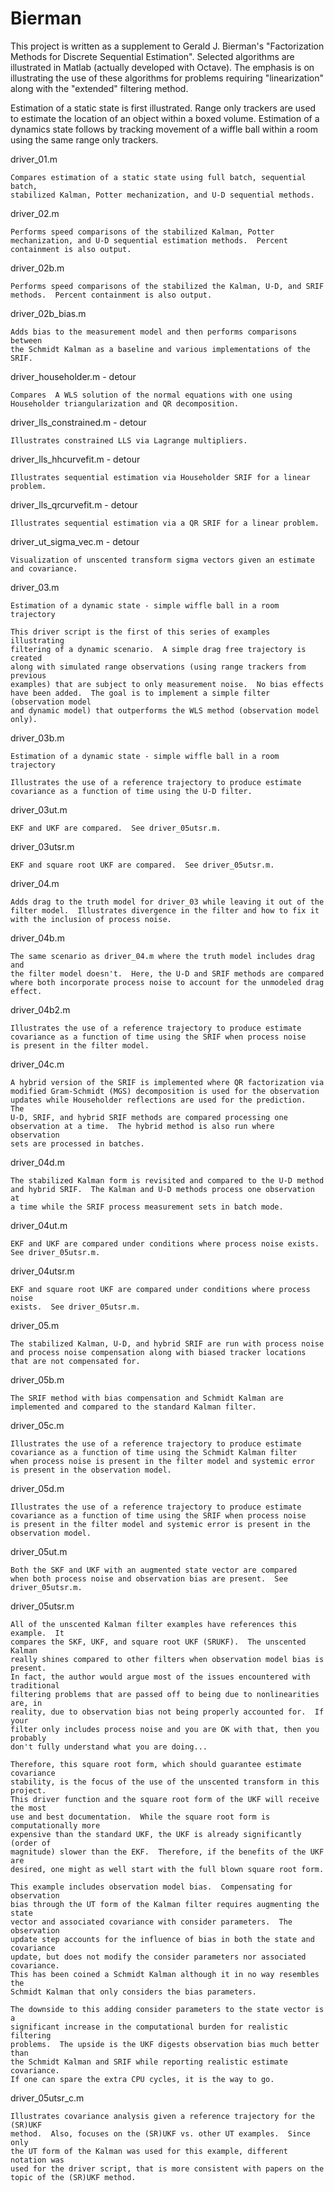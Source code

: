 Bierman
=======

This project is written as a supplement to Gerald J. Bierman's "Factorization
Methods for Discrete Sequential Estimation".  Selected algorithms are
illustrated in Matlab (actually developed with Octave).  The emphasis is
on illustrating the use of these algorithms for problems requiring
"linearization" along with the "extended" filtering method.

Estimation of a static state is first illustrated.  Range only trackers
are used to estimate the location of an object within a boxed volume.
Estimation of a dynamics state follows by tracking movement of a wiffle
ball within a room using the same range only trackers.

driver_01.m
```
Compares estimation of a static state using full batch, sequential batch,
stabilized Kalman, Potter mechanization, and U-D sequential methods.
```

driver_02.m
```
Performs speed comparisons of the stabilized Kalman, Potter
mechanization, and U-D sequential estimation methods.  Percent
containment is also output.
```

driver_02b.m
```
Performs speed comparisons of the stabilized the Kalman, U-D, and SRIF
methods.  Percent containment is also output.
```

driver_02b_bias.m
```
Adds bias to the measurement model and then performs comparisons between
the Schmidt Kalman as a baseline and various implementations of the SRIF.
```

driver_householder.m - detour
```
Compares  A WLS solution of the normal equations with one using
Householder triangularization and QR decomposition.
```

driver_lls_constrained.m - detour
```
Illustrates constrained LLS via Lagrange multipliers.
```


driver_lls_hhcurvefit.m - detour
```
Illustrates sequential estimation via Householder SRIF for a linear
problem.
```

driver_lls_qrcurvefit.m - detour
```
Illustrates sequential estimation via a QR SRIF for a linear problem.
```

driver_ut_sigma_vec.m - detour
```
Visualization of unscented transform sigma vectors given an estimate
and covariance.
```

driver_03.m
```
Estimation of a dynamic state - simple wiffle ball in a room trajectory

This driver script is the first of this series of examples illustrating
filtering of a dynamic scenario.  A simple drag free trajectory is created
along with simulated range observations (using range trackers from previous
examples) that are subject to only measurement noise.  No bias effects
have been added.  The goal is to implement a simple filter (observation model
and dynamic model) that outperforms the WLS method (observation model only).
```

driver_03b.m
```
Estimation of a dynamic state - simple wiffle ball in a room trajectory

Illustrates the use of a reference trajectory to produce estimate
covariance as a function of time using the U-D filter.
```

driver_03ut.m
```
EKF and UKF are compared.  See driver_05utsr.m.
```

driver_03utsr.m
```
EKF and square root UKF are compared.  See driver_05utsr.m.
```

driver_04.m
```
Adds drag to the truth model for driver_03 while leaving it out of the
filter model.  Illustrates divergence in the filter and how to fix it
with the inclusion of process noise.
```

driver_04b.m
```
The same scenario as driver_04.m where the truth model includes drag and
the filter model doesn't.  Here, the U-D and SRIF methods are compared
where both incorporate process noise to account for the unmodeled drag
effect.
```

driver_04b2.m
```
Illustrates the use of a reference trajectory to produce estimate
covariance as a function of time using the SRIF when process noise
is present in the filter model.
```

driver_04c.m
```
A hybrid version of the SRIF is implemented where QR factorization via
modified Gram-Schmidt (MGS) decomposition is used for the observation
updates while Householder reflections are used for the prediction.  The
U-D, SRIF, and hybrid SRIF methods are compared processing one
observation at a time.  The hybrid method is also run where observation
sets are processed in batches.
```

driver_04d.m
```
The stabilized Kalman form is revisited and compared to the U-D method
and hybrid SRIF.  The Kalman and U-D methods process one observation at
a time while the SRIF process measurement sets in batch mode.
```

driver_04ut.m
```
EKF and UKF are compared under conditions where process noise exists.
See driver_05utsr.m.
```

driver_04utsr.m
```
EKF and square root UKF are compared under conditions where process noise
exists.  See driver_05utsr.m.
```

driver_05.m
```
The stabilized Kalman, U-D, and hybrid SRIF are run with process noise
and process noise compensation along with biased tracker locations
that are not compensated for.
```

driver_05b.m
```
The SRIF method with bias compensation and Schmidt Kalman are
implemented and compared to the standard Kalman filter.
```

driver_05c.m
```
Illustrates the use of a reference trajectory to produce estimate
covariance as a function of time using the Schmidt Kalman filter
when process noise is present in the filter model and systemic error
is present in the observation model.
```

driver_05d.m
```
Illustrates the use of a reference trajectory to produce estimate
covariance as a function of time using the SRIF when process noise
is present in the filter model and systemic error is present in the
observation model.
```

driver_05ut.m
```
Both the SKF and UKF with an augmented state vector are compared
when both process noise and observation bias are present.  See driver_05utsr.m.
```

driver_05utsr.m
```
All of the unscented Kalman filter examples have references this example.  It
compares the SKF, UKF, and square root UKF (SRUKF).  The unscented Kalman
really shines compared to other filters when observation model bias is present.
In fact, the author would argue most of the issues encountered with traditional
filtering problems that are passed off to being due to nonlinearities are, in
reality, due to observation bias not being properly accounted for.  If your
filter only includes process noise and you are OK with that, then you probably
don't fully understand what you are doing...

Therefore, this square root form, which should guarantee estimate covariance
stability, is the focus of the use of the unscented transform in this project.
This driver function and the square root form of the UKF will receive the most
use and best documentation.  While the square root form is computationally more
expensive than the standard UKF, the UKF is already significantly (order of
magnitude) slower than the EKF.  Therefore, if the benefits of the UKF are
desired, one might as well start with the full blown square root form.

This example includes observation model bias.  Compensating for observation
bias through the UT form of the Kalman filter requires augmenting the state
vector and associated covariance with consider parameters.  The observation
update step accounts for the influence of bias in both the state and covariance
update, but does not modify the consider parameters nor associated covariance.
This has been coined a Schmidt Kalman although it in no way resembles the
Schmidt Kalman that only considers the bias parameters.

The downside to this adding consider parameters to the state vector is a
significant increase in the computational burden for realistic filtering
problems.  The upside is the UKF digests observation bias much better than
the Schmidt Kalman and SRIF while reporting realistic estimate covariance.
If one can spare the extra CPU cycles, it is the way to go.
```

driver_05utsr_c.m
```
Illustrates covariance analysis given a reference trajectory for the (SR)UKF
method.  Also, focuses on the (SR)UKF vs. other UT examples.  Since only
the UT form of the Kalman was used for this example, different notation was
used for the driver script, that is more consistent with papers on the
topic of the (SR)UKF method.
```
